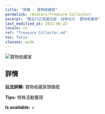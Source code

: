 ```yaml
---
title: "頭像 - 寶物收藏家"
permalink: /Avatars/Treasure Collector/
excerpt: "魔法门之英雄无敌：战争纪元  寶物收藏家"
last_modified_at: 2021-06-22
locale: cn
ref: "Treasure Collector.md"
toc: false
classes: wide
---
```

 ![寶物收藏家](/images/a/avatarFrame_19.png)

## 詳情

 **玩法詳解:** 寶物收藏家頭像框 

 **Tips:** 特殊活動獲得 

 **Is available:**  + 

